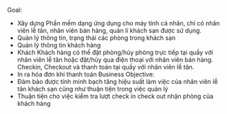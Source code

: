 Goal:
- Xây dựng Phần mềm dạng ứng dụng cho máy tính cá nhân, chỉ có nhân viên lễ tân, nhân viên bán hàng, quản lí khách sạn được sử dụng.
- Quản lý thông tin, trạng thái các phòng trong khách sạn
- Quản lý thông tin khách hàng
- Khách  Khách hàng có thể đặt phòng/hủy phòng trực tiếp tại quầy với nhân viên lễ tân hoặc đặt/hủy qua điện thoại với nhân viên bán hàng. Checkin, Checkout và thanh toán tại quầy với nhân viên lễ tân.
- In ra hóa đơn khi thanh toán
Business Objective:
-  Đảm bảo được tính minh bạch tăng hiệu suất làm việc của nhân viên lễ tân khách sạn cũng như thuận tiện trong việc quản lý 
- Thuận tiện cho việc kiểm tra lượt check in check out nhận phòng của khách hàng
